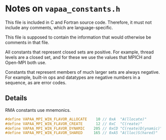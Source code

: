# Notes on `vapaa_constants.h`

This file is included in C and Fortran source code.
Therefore, it must not include any comments, which
are language-specific.

This file is supposed to contain the information
that would otherwise be comments in that file.

All constants that represent closed sets are positive.
For example, thread levels are a closed set, and
for these we use the values that MPICH and Open-MPI
both use.

Constants that represent members of much larger sets
are always negative.
For example, built-in ops and datatypes are negative
numbers in a sequence, as are error codes.

## Details

RMA constants use mnemonics.
```c
#define VAPAA_MPI_WIN_FLAVOR_ALLOCATE    10 // 0xA  "A(llocate)"
#define VAPAA_MPI_WIN_FLAVOR_CREATE      12 // 0xC  "C(reate)"
#define VAPAA_MPI_WIN_FLAVOR_DYNAMIC    205 // 0xCD "C(reate)D(ynamic)"
#define VAPAA_MPI_WIN_FLAVOR_SHARED     165 // 0xA5 "A(lloc)S(hared)"
```
